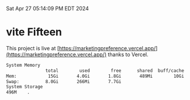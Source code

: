 Sat Apr 27 05:14:09 PM EDT 2024

# vite Fifteen


This project is live at [https://marketingpreference.vercel.app/](https://marketingpreference.vercel.app/) thanks to Vercel.

```bash
System Memory
               total        used        free      shared  buff/cache   available
Mem:            15Gi       4.0Gi       1.8Gi       489Mi        10Gi        11Gi
Swap:          8.0Gi       266Mi       7.7Gi
System Storage
496M	.
